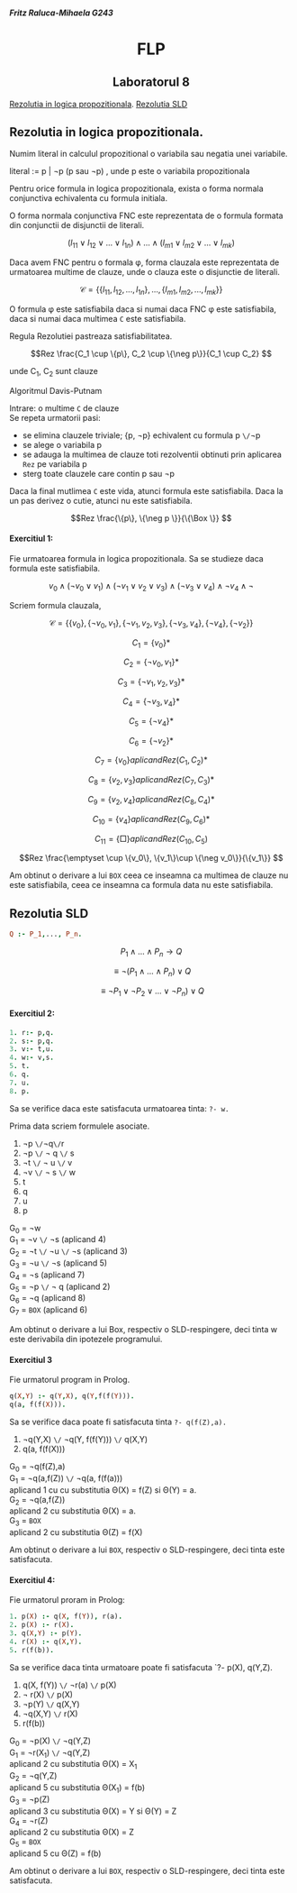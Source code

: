 ##### Fritz Raluca-Mihaela G243
# <center> FLP </center>
## <center> Laboratorul 8</center>
  
[Rezolutia in logica propozitionala](#rezolutia-in-logica-propozitionala). 
[Rezolutia SLD](#rezolutia-sld)  

##  Rezolutia in logica propozitionala.   

Numim literal in calculul propozitional o variabila sau negatia unei variabile.    

literal := p | ¬p  (p sau ¬p) , unde p este o variabila propozitionala     

Pentru orice formula in logica propozitionala, exista o forma normala conjunctiva echivalenta cu formula initiala.    

O forma normala conjunctiva FNC este reprezentata de o formula formata din conjunctii de disjunctii de literali.  

```math
(l_{11} \lor l_{12}\lor...\lor l_{1n})\land ... \land (l_{m1}\lor l_{m2}\lor ...\lor l_{mk})  
```
Daca avem FNC pentru o formala φ, forma clauzala este reprezentata de urmatoarea multime de clauze, unde o clauza este o disjunctie de literali.  

```math
\mathcal{C} = \{\{l_{11},l_{12},...,l_{1n}\},...,\{l_{m1}, l_{m2}, ..., l_{mk}\}\}  
```

O formula φ este satisfiabila daca si numai daca FNC φ este satisfiabila, daca si numai daca multimea `C` este satisfiabila.  


Regula Rezolutiei pastreaza satisfiabilitatea.  

```math
Rez \frac{C_1 \cup \{p\}, C_2 \cup \{\neg p\}}{C_1 \cup C_2}  
```

unde C<sub>1</sub>, C<sub>2</sub> sunt clauze  

Algoritmul Davis-Putnam  

Intrare: o multime `C` de clauze  
Se repeta urmatorii pasi:  
- se elimina clauzele triviale; {p, ¬p} echivalent cu formula p `\/`¬p
- se alege o variabila p  
- se adauga la multimea de clauze toti rezolventii obtinuti prin aplicarea `Rez` pe variabila p  
- sterg toate clauzele care contin p sau ¬p  

Daca la final mutlimea `C` este vida, atunci formula este satisfiabila.
Daca la un pas derivez o cutie, atunci nu este satisfiabila.  

```math
Rez \frac{\{p\}, \{\neg p \}}{\{\Box \}}  
```

#### Exercitiul 1:
Fie urmatoarea formula in logica propozitionala. Sa se studieze daca formula este satisfiabila.  

```math
v_0\land(\neg v_0\lor v_1)\land(\neg v_1 \lor v_2 \lor v_3)\land(\neg v_3 \lor v_4)\land \neg v_4 \land \neg   
```

Scriem formula clauzala,  

```math
\mathcal{C} = \{\{v_0\}, \{\neg v_0, v_1\}, \{\neg v_1, v_2, v_3\}, \{\neg v_3, v_4\}, \{\neg v_4\}, \{\neg v_2\}\}  
```
```math
C_1 = \{v_0\} *  
```
```math
C_2 = \{\neg v_0, v_1\} *  
```
```math
C_3 = \{\neg v_1, v_2, v_3\} *  
```
```math
C_4 = \{\neg v_3, v_4\} *  
```
```math
C_5 = \{\neg v_4\} *  
``` 
```math
C_6 = \{\neg v_2\} *  
```
```math
C_7 = \{v_0\} aplicand Rez(C_1, C_2) *  
```
```math
C_8 = \{v_2, v_3\} aplicand Rez(C_7, C_3) *  
```
```math
C_9 = \{v_2, v_4\} aplicand Rez(C_8, C_4) *  
```
```math
C_{10} = \{v_4\} aplicand Rez(C_9, C_6) *  
```
```math
C_{11} = \{\Box \} aplicand Rez(C_10, C_5)  
```


```math
Rez \frac{\emptyset \cup \{v_0\}, \{v_1\}\cup \{\neg v_0\}}{\{v_1\}}  
```

Am obtinut o derivare a lui `BOX` ceea ce inseamna ca multimea de clauze nu este satisfiabila, ceea ce inseamna ca formula data nu este satisfiabila.    


## Rezolutia SLD

``` prolog
Q :- P_1,..., P_n.  
```

```math
P_1 \land ... \land P_n \to Q  
```
```math
\equiv \neg(P_1 \land...\land P_n) \lor Q  
```
```math
\equiv \neg P_1 \lor \neg P_2 \lor ...\lor \neg P_n) \lor Q  
```

#### Exercitiul 2:  

```prolog 
1. r:- p,q.  
2. s:- p,q.   
3. v:- t,u.   
4. w:- v,s.  
5. t.  
6. q.  
7. u.  
8. p.  
```
Sa se verifice daca este satisfacuta urmatoarea tinta: `?- w.`  

Prima data scriem formulele asociate.  
1. ¬p `\/`¬q`\/`r  
2. ¬p `\/` ¬ q `\/` s  
3. ¬t `\/` ¬ u `\/` v  
4. ¬v `\/` ¬ s `\/` w  
5. t  
6. q  
7. u  
8. p  

G<sub>0</sub> = ¬w  
G<sub>1</sub> = ¬v `\/` ¬s (aplicand 4)  
G<sub>2</sub> = ¬t `\/` ¬u `\/` ¬s (aplicand 3)  
G<sub>3</sub> = ¬u `\/` ¬s (aplicand 5)  
G<sub>4</sub> = ¬s (aplicand 7)  
G<sub>5</sub> = ¬p `\/` ¬ q (aplicand 2)  
G<sub>6</sub> = ¬q (aplicand 8)  
G<sub>7</sub> = `BOX` (aplicand 6)  

Am obtinut o derivare a lui Box, respectiv o SLD-respingere, deci tinta w este derivabila din ipotezele programului.  

#### Exercitiul 3  

Fie urmatorul program in Prolog.  

```prolog  
q(X,Y) :- q(Y,X), q(Y,f(f(Y))).   
q(a, f(f(X))).  
```
Sa se verifice daca poate fi satisfacuta tinta `?- q(f(Z),a).`  


1. ¬q(Y,X) `\/` ¬q(Y, f(f(Y))) `\/` q(X,Y)  
2. q(a, f(f(X)))  

G<sub>0</sub> = ¬q(f(Z),a)  
G<sub>1</sub> = ¬q(a,f(Z)) `\/` ¬q(a, f(f(a)))     
        aplicand 1 cu cu substitutia Θ(X) = f(Z) si Θ(Y) = a.    
G<sub>2</sub> = ¬q(a,f(Z))    
        aplicand 2 cu substitutia Θ(X) = a.    
G<sub>3</sub> = `BOX`  
        aplicand 2 cu substitutia Θ(Z) = f(X)    
 
Am obtinut o derivare a lui `BOX`, respectiv o SLD-respingere, deci tinta este satisfacuta.  

#### Exercitiul 4:  

Fie urmatorul proram in Prolog:  

```prolog
1. p(X) :- q(X, f(Y)), r(a).  
2. p(X) :- r(X).  
3. q(X,Y) :- p(Y).  
4. r(X) :- q(X,Y).  
5. r(f(b)).  
```

Sa se verifice daca tinta urmatoare poate fi satisfacuta `?- p(X), q(Y,Z).  

1. q(X, f(Y)) `\/` ¬r(a) `\/` p(X)  
2. ¬ r(X) `\/` p(X)  
3. ¬p(Y) `\/` q(X,Y)  
4. ¬q(X,Y) `\/` r(X)  
5. r(f(b))  

G<sub>0</sub> = ¬p(X) `\/` ¬q(Y,Z)  
G<sub>1</sub> = ¬r(X<sub>1</sub>) `\/` ¬q(Y,Z)  
        aplicand 2 cu substitutia Θ(X) = X<sub>1</sub>  
G<sub>2</sub> = ¬q(Y,Z)  
        aplicand 5 cu substitutia Θ(X<sub>1</sub>) = f(b)  
G<sub>3</sub> = ¬p(Z)  
        aplicand 3 cu substitutia Θ(X) = Y si Θ(Y) = Z  
G<sub>4</sub> = ¬r(Z)  
        aplicand 2 cu substitutia Θ(X) = Z  
G<sub>5</sub> = `BOX`  
        aplicand 5 cu Θ(Z) = f(b)  

Am obtinut o derivare a lui `BOX`, respectiv o SLD-respingere, deci tinta este satisfacuta.  